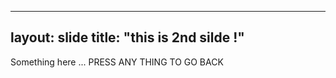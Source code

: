 ------
layout: slide
title: "this is 2nd silde !"
------
Something here ...
PRESS ANY THING TO GO BACK

